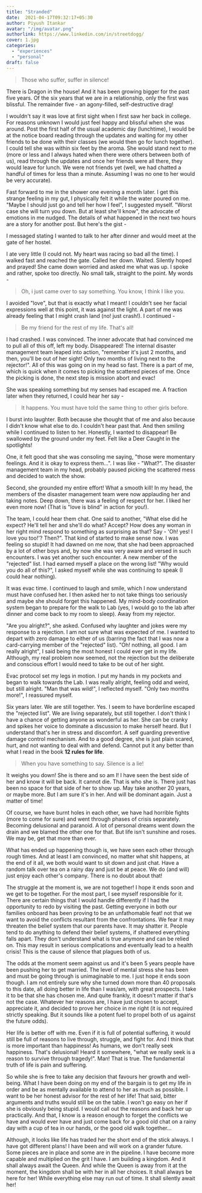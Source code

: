 ```yaml
---
title: "Stranded"
date:  2021-04-17T09:32:17+05:30
author: Piyush Itankar
avatar: "/img/avatar.png"
authorlink: https://www.linkedin.com/in/streetdogg/
cover: 1.jpg
categories:
  - "experiences"
  - "personal"
draft: false
---
```


>Those who suffer, suffer in silence!

There is Dragon in the house! And it has been growing bigger for the past five years. Of the six years that we are in a relationship, only the first was blissful. The remainder five - an agony-filled, self-destructive drag!

I wouldn't say it was love at first sight when I first saw her back in college. For reasons unknown I would just feel happy and blissful when she was around. Post the first half of the usual academic day (lunchtime), I would be at the notice board reading through the updates and waiting for my other friends to be done with their classes (we would then go for lunch together). I could tell she was within six feet by the aroma. She would stand next to me (more or less and I always hated when there were others between both of us), read through the updates and once her friends were all there, they would leave for lunch. We were not friends yet (well, we had chatted a handful of times for less than a minute. Assuming I was no one to her would be very accurate).

Fast forward to me in the shower one evening a month later. I get this strange feeling in my gut, I physically felt it while the water poured on me. "Maybe I should just go and tell her how I feel", I suggested myself. "Worst case she will turn you down. But at least she'll know", the advocate of emotions in me nudged. The details of what happened in the next two hours are a story for another post. But here's the gist -

I messaged stating I wanted to talk to her after dinner and would meet at the gate of her hostel.

I ate very little (I could not. My heart was racing so bad all the time). I walked fast and reached the gate. Called her down. Waited. Silently hoped and prayed! She came down worried and asked me what was up. I spoke and rather, spoke too directly. No small talk, straight to the point. My words -

> Oh, i just came over to say something. You know, I think I like you.

I avoided "love", but that is exactly what I meant! I couldn't see her facial expressions well at this point, it was against the light. A part of me was already feeling that I might crash land (no! just crash!). I continued -

> Be my friend for the rest of my life. That's all!

I had crashed. I was convinced. The inner advocate that had convinced me to pull all of this off, left my body. Disappeared! The internal disaster management team leaped into action, "remember it's just 2 months, and then, you'll be out of her sight! Only two months of living next to the rejector!". All of this was going on in my head so fast. There is a part of me, which is quick when it comes to picking the scattered pieces of me. Once the picking is done, the next step is mission abort and evac!

She was speaking something but my senses had escaped me. A fraction later when they returned, I could hear her say -

>It happens. You must have told the same thing to other girls before.

I burst into laughter. Both because she thought that of me and also because I didn't know what else to do. I couldn't hear past that. And then smiling while I continued to listen to her. Honestly, I wanted to disappear! Be swallowed by the ground under my feet. Felt like a Deer Caught in the spotlights!

One, it felt good that she was consoling me saying, "those were momentary feelings. And it is okay to express them...". I was like - "What?". The disaster management team in my head, probably paused picking the scattered mess and decided to watch the show.

Second, she grounded my entire effort! What a smooth kill! In my head, the members of the disaster management team were now applauding her and taking notes. Deep down, there was a feeling of respect for her. I liked her even more now! (That is "love is blind" in action for you!).

The team, I could hear them chat. One said to another, "What else did he expect? He'll tell her and she'll do what? Accept? How does any woman in her right mind respond to something as surprising as that? Say - 'Oh! yes! I love you too!'? Then?". That kind of started to make sense now. I was feeling so stupid! It had dawned on me now, that she had been approached by a lot of other boys and, by now she was very aware and versed in such encounters. I was yet another such encounter. A new member of the "rejected" list. I had earned myself a place on the wrong list! "Why would you do all of this?", I asked myself while she was continuing to speak (I could hear nothing).

It was evac time. I continued to laugh and smile, which I now understand must have confused her. I then asked her to not take things too seriously and maybe she should forget this happened. My mind-body coordination system began to prepare for the walk to Lab (yes, I would go to the lab after dinner and come back to my room to sleep). Away from my rejector.

"Are you alright?", she asked. Confused why laughter and jokes were my response to a rejection. I am not sure what was expected of me. I wanted to depart with zero damage to either of us (barring the fact that I was now a card-carrying member of the "rejected" list). "Oh! nothing, all good. I am really alright", I said being the most honest I could ever get in my life. Although, my real problem now seemed, not the rejection but the deliberate and conscious effort I would need to take to be out of her sight.

Evac protocol set my legs in motion. I put my hands in my pockets and began to walk towards the Lab. I was really alright, feeling odd and weird, but still alright. "Man that was wild!", I reflected myself. "Only two months more!", I reassured myself.

Six years later. We are still together. Yes. I seem to have borderline escaped the "rejected list". We are living separately, but still together. I don't think I have a chance of getting anyone as wonderful as her. She can be cranky and spikes her voice to dominate a discussion to make herself heard. But I understand that's her in stress and discomfort. A self guarding preventive damage control mechanism. And to a good degree, she is just plain scared, hurt, and not wanting to deal with and defend. Cannot put it any better than what I read in the book  **12 rules for life**.

> When you have something to say. Silence is a lie!

It weighs you down! She is there and so am I! I have seen the best side of her and know it will be back. It cannot die. That is who she is. There just has been no space for that side of her to show up. May take another 20 years, or maybe more. But I am sure it's in her. And will be dominant again. Just a matter of time!

Of course, we have burnt holes in each other, we have had horrible fights (more to come for sure) and went through phases of crisis separately. Becoming delusional and paranoid. A lot of personal dreams went down the drain and we blamed the other one for that. But life isn't sunshine and roses. We may be, get that more than ever.

What has ended up happening though is, we have seen each other through rough times. And at least I am convinced, no matter what shit happens, at the end of it all, we both would want to sit down and just chat. Have a random talk over tea on a rainy day and just be at peace. We do (and will) just enjoy each other's company. There is no doubt about that!

The struggle at the moment is, we are not together! I hope it ends soon and we get to be together. For the most part, I see myself responsible for it. There are certain things that I would handle differently if I had the opportunity to redo by visiting the past. Getting everyone in both our families onboard has been proving to be an unfathomable feat! not that we want to avoid the conflicts resultant from the confrontations. We fear it may threaten the belief system that our parents have. It may shatter it. People tend to do anything to defend their belief systems, if shattered everything falls apart. They don't understand what is true anymore and can be relied on. This may result in serious complications and eventually lead to a health crisis! This is the cause of silence that plagues both of us.

The odds at the moment seem against us and it's been 5 years people have been pushing her to get married. The level of mental stress she has been and must be going through is unimaginable to me. I just hope it ends soon though. I am not entirely sure why she turned down more than 40 proposals to this date, all doing better in life than I was/am, with great prospects. I take it to be that she has chosen me. And quite frankly, it doesn't matter if that's not the case. Whatever her reasons are, I have just chosen to accept, appreciate it, and decided to prove her choice in me right (it is not required strictly speaking. But it sounds like a potent fuel to propel both of us against the future odds).

Her life is better off with me. Even if it is full of potential suffering, it would still be full of reasons to live through, struggle, and fight for. And I think that is more important than happiness! As humans, we don't really seek happiness. That's delusional! Heard it somewhere, "what we really seek is a reason to survive through tragedy!". Man! That is true. The fundamental truth of life is pain and suffering.

So while she is free to take any decision that favours her growth and well-being. What I have been doing on my end of the bargain is to get my life in order and be as mentally available to attend to her as much as possible. I want to be her honest advisor for the rest of her life! That said, bitter arguments and truths would still be on the table. I won't go easy on her if she is obviously being stupid. I would call out the reasons and back her up practically. And that, I know is a reason enough to forget the conflicts we have and would ever have and just come back for a good old chat on a rainy day with a cup of tea in our hands, or the good old walk together...

Although, it looks like life has traded her the short end of the stick always. I have got different plans! I have been and will work on a grander future. Some pieces are in place and some are in the pipeline. I have become more capable and multiplied on the grit I have. I am building a kingdom. And it shall always await the Queen. And while the Queen is away from it at the moment, the kingdom shall be with her in all her choices. It shall always be here for her! While everything else may run out of time. It shall silently await her!
